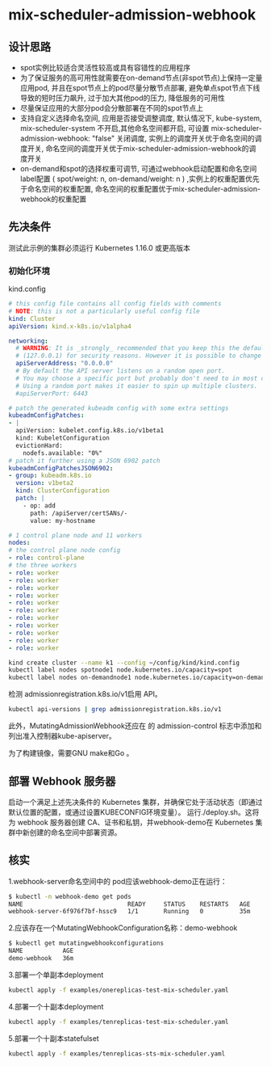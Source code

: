 # mix-scheduler-admission-webhook

## 设计思路

- spot实例比较适合灵活性较高或具有容错性的应用程序
- 为了保证服务的高可用性就需要在on-demand节点(非spot节点)上保持一定量应用pod, 并且在spot节点上的pod尽量分散节点部署, 避免单点spot节点下线导致的短时压力飙升, 过于加大其他pod的压力, 降低服务的可用性
- 尽量保证应用的大部分pod会分散部署在不同的spot节点上
- 支持自定义选择命名空间, 应用是否接受调整调度, 默认情况下, kube-system, mix-scheduler-system 不开启,其他命名空间都开启, 可设置 mix-scheduler-admission-webhook: "false" 关闭调度, 实例上的调度开关优于命名空间的调度开关, 命名空间的调度开关优于mix-scheduler-admission-webhook的调度开关
- on-demand和spot的选择权重可调节, 可通过webhook启动配置和命名空间label配置 ( spot/weight: n, on-demand/weight: n ) ,实例上的权重配置优先于命名空间的权重配置, 命名空间的权重配置优于mix-scheduler-admission-webhook的权重配置

## 先决条件

测试此示例的集群必须运行 Kubernetes 1.16.0 或更高版本

### 初始化环境

kind.config

```yaml
# this config file contains all config fields with comments
# NOTE: this is not a particularly useful config file
kind: Cluster
apiVersion: kind.x-k8s.io/v1alpha4

networking:
  # WARNING: It is _strongly_ recommended that you keep this the default
  # (127.0.0.1) for security reasons. However it is possible to change this.
  apiServerAddress: "0.0.0.0"
  # By default the API server listens on a random open port.
  # You may choose a specific port but probably don't need to in most cases.
  # Using a random port makes it easier to spin up multiple clusters.
  #apiServerPort: 6443

# patch the generated kubeadm config with some extra settings
kubeadmConfigPatches:
- |
  apiVersion: kubelet.config.k8s.io/v1beta1
  kind: KubeletConfiguration
  evictionHard:
    nodefs.available: "0%"
# patch it further using a JSON 6902 patch
kubeadmConfigPatchesJSON6902:
- group: kubeadm.k8s.io
  version: v1beta2
  kind: ClusterConfiguration
  patch: |
    - op: add
      path: /apiServer/certSANs/-
      value: my-hostname

# 1 control plane node and 11 workers
nodes:
# the control plane node config
- role: control-plane
# the three workers
- role: worker
- role: worker
- role: worker
- role: worker
- role: worker
- role: worker
- role: worker
- role: worker
- role: worker
- role: worker
- role: worker
```

```bash
kind create cluster --name k1 --config ~/config/kind/kind.config
kubectl label nodes spotnode1 node.kubernetes.io/capacity=spot
kubectl label nodes on-demandnode1 node.kubernetes.io/capacity=on-demand
```

检测 admissionregistration.k8s.io/v1启用 API。

```bash
kubectl api-versions | grep admissionregistration.k8s.io/v1
```

此外，MutatingAdmissionWebhook还应在 的 admission-control 标志中添加和列出准入控制器kube-apiserver。

为了构建镜像，需要GNU make和Go 。

## 部署 Webhook 服务器

启动一个满足上述先决条件的 Kubernetes 集群，并确保它处于活动状态（即通过默认位置的配置，或通过设置KUBECONFIG环境变量）。
运行./deploy.sh。这将为 webhook 服务器创建 CA、证书和私钥，并webhook-demo在 Kubernetes 集群中新创建的命名空间中部署资源。

## 核实

1.webhook-server命名空间中的 pod应该webhook-demo正在运行：

```bash
$ kubectl -n webhook-demo get pods
NAME                             READY     STATUS    RESTARTS   AGE
webhook-server-6f976f7bf-hssc9   1/1       Running   0          35m
```

2.应该存在一个MutatingWebhookConfiguration名称：demo-webhook

```bash
$ kubectl get mutatingwebhookconfigurations
NAME           AGE
demo-webhook   36m
```

3.部署一个单副本deployment

```bash
kubectl apply -f examples/onereplicas-test-mix-scheduler.yaml
```

4.部署一个十副本deployment

```bash
kubectl apply -f examples/tenreplicas-test-mix-scheduler.yaml
```

5.部署一个十副本statefulset

```bash
kubectl apply -f examples/tenreplicas-sts-mix-scheduler.yaml
```
